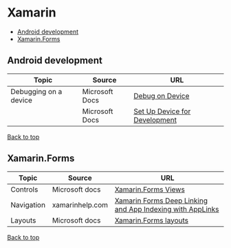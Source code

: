 # Xamarin

[top]: #contents

- [Android development](#android-development)
- [Xamarin.Forms](#xamarin.forms)

## Android development

| Topic | Source | URL |
| --- | --- | --- |
| Debugging on a device | Microsoft Docs | [Debug on Device](https://docs.microsoft.com/en-us/xamarin/android/deploy-test/debugging/debug-on-device?tabs=windows) | 
| | Microsoft Docs | [Set Up Device for Development](https://docs.microsoft.com/en-us/xamarin/android/get-started/installation/set-up-device-for-development) |

[Back to top][top]

## Xamarin.Forms

| Topic | Source | URL |
| --- | --- | --- |
| Controls | Microsoft docs | [Xamarin.Forms Views](https://docs.microsoft.com/en-us/xamarin/xamarin-forms/user-interface/controls/views) |
| Navigation | xamarinhelp.com | [Xamarin Forms Deep Linking and App Indexing with AppLinks](https://xamarinhelp.com/xamarin-forms-applinks) |
| Layouts | Microsoft docs | [Xamarin.Forms layouts](https://docs.microsoft.com/en-us/xamarin/xamarin-forms/user-interface/controls/layouts) |

[Back to top][top]